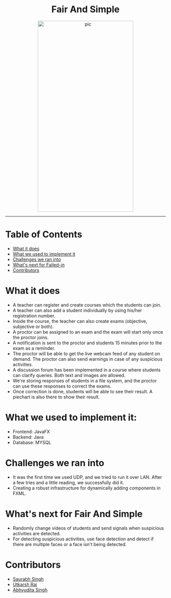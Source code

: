 <h1 align="center">Fair And Simple</i></h1>
<p align="center"><img alt="pic" height="600" width="300px"  src="https://user-images.githubusercontent.com/59930598/136701189-5226c8f0-d4f8-4810-8831-200376241c6b.gif"/>
</p>
<hr>

# Table of Contents

* [ What it does ](#features)
* [ What we used to implement it ](#made)
* [ Challenges we ran into ](#challenges)
* [ What's next for Failed-in](#future)
* [ Contributors ](#contributors)


# <a name="features"></a>What it does
* A teacher can register and create courses which the students can join.
* A teacher can also add a student individually by using his/her registration number.
* Inside the course, the teacher can also create exams (objective, subjective or both).
* A proctor can be assigned to an exam and the exam will start only once the proctor joins.
* A notification is sent to the proctor and students 15 minutes prior to the exam as a reminder.
* The proctor will be able to get the live webcam feed of any student on demand. The proctor can also send warnings in case of any suspicious activities.
* A discussion forum has been implemented in a course where students can clarify queries. Both text and images are allowed.
* We're storing responses of students in a file system, and the proctor can use these responses to correct the exams.
* Once correction is done, students will be able to see their result. A piechart is also there to show their result.

# <a name="made"></a>What we used to implement it:
* Frontend: JavaFX
* Backend: Java
* Database: MYSQL

# <a name="challenges"></a>Challenges we ran into
* It was the first time we used UDP, and we tried to run it over LAN. After a few tries and a little reading, we successfully did it.
* Creating a robust infrastructure for dynamically adding components in FXML.

# <a name="future"></a>What's next for Fair And Simple
* Randomly change videos of students and send signals when suspicious activities are detected.
* For detecting suspicious activities, use face detection and detect if there are multiple faces or a face isn't being detected. 


# <a name="contributors"></a>Contributors
* [Saurabh Singh](https://github.com/mrdinosaurabh)
* [Utkarsh Rai](https://github.com/UtR491)
* [Abhyudita Singh](https://github.com/singhabhyudita)
